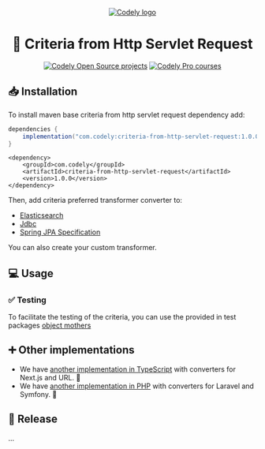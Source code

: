 <p align="center">
  <a href="https://codely.com">
    <picture>
      <source media="(prefers-color-scheme: dark)" srcset="https://codely.com/logo/codely_logo-dark.svg">
      <source media="(prefers-color-scheme: light)" srcset="https://codely.com/logo/codely_logo-light.svg">
      <img alt="Codely logo" src="https://codely.com/logo/codely_logo.svg">
    </picture>
  </a>
</p>

<h1 align="center">
  🎼 Criteria from Http Servlet Request
</h1>

<p align="center">
    <a href="https://github.com/CodelyTV"><img src="https://img.shields.io/badge/Codely-OS-green.svg?style=flat-square" alt="Codely Open Source projects"/></a>
    <a href="https://pro.codely.com"><img src="https://img.shields.io/badge/Codely-Pro-black.svg?style=flat-square" alt="Codely Pro courses"/></a>
</p>

## 📥 Installation

To install maven base criteria from http servlet request dependency add:

```gradle
dependencies {
    implementation("com.codely:criteria-from-http-servlet-request:1.0.0")
}
```

```mvn
<dependency>
    <groupId>com.codely</groupId>
    <artifactId>criteria-from-http-servlet-request</artifactId>
    <version>1.0.0</version>
</dependency>

```

Then, add criteria preferred transformer converter to:

- [Elasticsearch](./criteria-to-elasticsearch)
- [Jdbc](./criteria-to-jdbc)
- [Spring JPA Specification](./criteria-to-spring-jpa)

You can also create your custom transformer.

## 💻 Usage

### ✅ Testing

To facilitate the testing of the criteria, you can use the provided in test packages [object mothers](https://www.martinfowler.com/bliki/ObjectMother.html)

## ➕ Other implementations

- We have [another implementation in TypeScript](https://github.com/CodelyTV/typescript-criteria) with converters for Next.js and URL. 🙌
- We have [another implementation in PHP](https://github.com/CodelyTV/php-criteria) with converters for Laravel and Symfony. 🙌

## 🚀 Release

...
